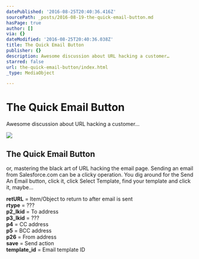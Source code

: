```yaml
---
datePublished: '2016-08-25T20:40:36.416Z'
sourcePath: _posts/2016-08-19-the-quick-email-button.md
hasPage: true
author: []
via: {}
dateModified: '2016-08-25T20:40:36.038Z'
title: The Quick Email Button
publisher: {}
description: Awesome discussion about URL hacking a customer…
starred: false
url: the-quick-email-button/index.html
_type: MediaObject

---
```

# The Quick Email Button

Awesome discussion about URL hacking a customer...

<article style=""><img src="https://s3-us-west-2.amazonaws.com/the-grid-img/p/c13cf54bf0e5112c8e0ac636091f0de16d186970.png" /><h1>The Quick Email Button</h1><p>or, mastering the black art of URL hacking the email page. Sending an email from Salesforce.com can be a clicky operation. You dig around for the Send An Email button, click it, click Select Template, find your template and click it, maybe...</p></article>

**retURL** = Item/Object to return to after email is sent  
**rtype** = ???  
**p2\_lkid** = To address  
**p3\_lkid** = ???  
**p4** = CC address  
**p5** = BCC address  
**p26** = From address  
**save** = Send action  
**template\_id** = Email template ID